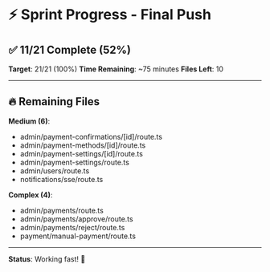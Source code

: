 # ⚡ Sprint Progress - Final Push

## ✅ 11/21 Complete (52%)

**Target**: 21/21 (100%)
**Time Remaining**: ~75 minutes
**Files Left**: 10

---

## 🔥 Remaining Files

**Medium (6)**:
- admin/payment-confirmations/[id]/route.ts
- admin/payment-methods/[id]/route.ts
- admin/payment-settings/[id]/route.ts  
- admin/payment-settings/route.ts
- admin/users/route.ts
- notifications/sse/route.ts

**Complex (4)**:
- admin/payments/route.ts
- admin/payments/approve/route.ts
- admin/payments/reject/route.ts
- payment/manual-payment/route.ts

---

**Status**: Working fast! 🚀
